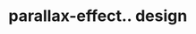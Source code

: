 # parallax-effect.. design                                                                                                                                                                                                          
                                     

